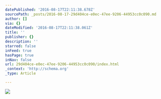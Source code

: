 ```yaml
---
datePublished: '2016-08-17T22:11:38.678Z'
sourcePath: _posts/2016-08-17-29d404ce-e0ec-47ee-9206-44953cc0c090.md
author: []
via: {}
dateModified: '2016-08-17T22:11:38.061Z'
title: ''
publisher: {}
description: ''
starred: false
inFeed: true
hasPage: true
inNav: false
url: 29d404ce-e0ec-47ee-9206-44953cc0c090/index.html
_context: 'http://schema.org'
_type: Article

---
```

![](https://the-grid-user-content.s3-us-west-2.amazonaws.com/4f98c8f8-cf96-46ce-988a-49a8d116d0f0.jpg)